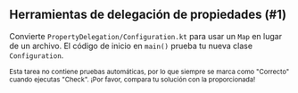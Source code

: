 ## Herramientas de delegación de propiedades (#1)

Convierte `PropertyDelegation/Configuration.kt` para usar un `Map` en lugar de un archivo.
El código de inicio en `main()` prueba tu nueva clase `Configuration`.

<sub> Esta tarea no contiene pruebas automáticas,
por lo que siempre se marca como "Correcto" cuando ejecutas "Check".
¡Por favor, compara tu solución con la proporcionada! </sub>